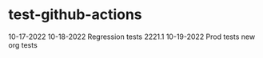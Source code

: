 # test-github-actions

10-17-2022
10-18-2022
Regression tests 2221.1 10-19-2022
Prod tests
new org tests
